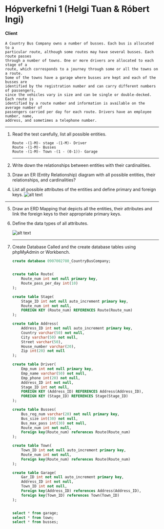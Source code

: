 # Hópverkefni 1 (Helgi Tuan & Róbert Ingi)

#### Client

    A Country Bus Company owns a number of busses. Each bus is allocated to a
    particular route, although some routes may have several busses. Each route passes
    through a number of towns. One or more drivers are allocated to each stage of a
    route, which corresponds to a journey through some or all the towns on a route.
    Some of the towns have a garage where busses are kept and each of the busses are
    identified by the registration number and can carry different numbers of passengers,
    since the vehicles vary in size and can be single or double-decked. Each route is
    identified by a route number and information is available on the average number of
    passengers carried per day for each route. Drivers have an employee number, name,
    address, and sometimes a telephone number.
   
   ___


1. Read the test carefully, list all possible entities.
    
    ```
    Route -(1-M)- stage -(1-M)- Driver
    Route -(1-M)- Busses 
    Route -(1-M)- Town -(1 - (0-1))- Garage
    ````
    
    ___
2. Write down the relationships between entities with their cardinalities.

3. Draw an ER (Entity Relationship) diagram with all possible entities, their relationships, and cardinalities?
4. List all possible attributes of the entities and define primary and foreign keys.
![alt text](https://github.com/Robertingi00/GAGN2HS05BU/blob/master/H%C3%B3pverkefni_1/img/Entity_Relationships.PNG "Entity_Relationships")
___
5. Draw an ERD Mapping that depicts all the entities, their attributes and link the foreign keys to their appropriate primary keys.
6. Define the data types of all attributes.

    ![alt text](https://github.com/Robertingi00/GAGN2HS05BU/blob/master/H%C3%B3pverkefni_1/img/ERD_Mapping.PNG "ERD_Mapping")
    ___
7. Create Database Called <Your kennitala_bus_db> and the create database tables using phpMyAdmin or Workbench.
    
    ```SQL
    create database 0907002780_CountryBusCompany;


    create table Route(
        Route_num int not null primary key,
        Route_pass_per_day int(10)
    );

    create table Stage(
        Stage_ID int not null auto_increment primary key,
        Route_num int not null,
        FOREIGN KEY (Route_num) REFERENCES Route(Route_num)
    );

    create table Address(
        Address_ID int not null auto_increment primary key,
        Country varchar(50) not null,
        City varchar(50) not null,
        Street varchar(50),
        House_number varchar(20),
        Zip int(20) not null
    );

    create table Driver(
        Emp_num int not null primary key,
        Emp_name varchar(50) not null,
        Emp_phone int(20) not null,
        Address_ID int not null,
        Stage_ID int not null,
        FOREIGN KEY (Address_ID) REFERENCES Address(Address_ID),
        FOREIGN KEY (Stage_ID) REFERENCES Stage(Stage_ID)
    );

    create table Busses(
        Bus_reg_num varchar(20) not null primary key,
        Bus_size int(30) not null,
        Bus_max_pass int(30) not null,
        Route_num int not null,
        Foreign key(Route_num) references Route(Route_num)
    );

    create table Town(
        Town_ID int not null auto_increment primary key,
        Route_num int not null,
        Foreign key(Route_num) references Route(Route_num)
    );

    create table Garage(
        Gar_ID int not null auto_increment primary key,
        Address_ID int not null,
        Town_ID int not null,
        Foreign key(Address_ID) references Address(Address_ID),
        foreign key(Town_ID) references Town(Town_ID)
    );


    select * from garage;
    select * from town;
    select * from busses;
    ```
